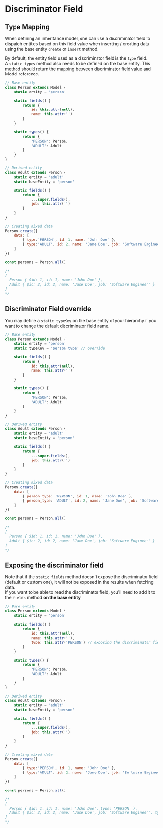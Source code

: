 # Discriminator Field

## Type Mapping

When defining an inheritance model, one can use a discriminator field to dispatch entities based on this field value when inserting / creating data using the base entity `create` or `insert` method.  

By default, the entity field used as a discriminator field is the `type` field.  
A `static types` method also needs to be defined on the base entity. This method should return the mapping between discriminator field value and Model reference.

```js
// Base entity
class Person extends Model {
    static entity = 'person'

    static fields() {
        return {
            id: this.attr(null),
            name: this.attr('')
        }
    }

    static types() {
        return {
            'PERSON': Person,
            'ADULT': Adult
        }
    }
}

// Derived entity
class Adult extends Person { 
    static entity = 'adult'
    static baseEntity = 'person'

    static fields() {
        return {
            ...super.fields(),
            job: this.attr('')
        }
    } 
}

// Creating mixed data
Person.create({ 
    data: [
        { type:'PERSON', id: 1, name: 'John Doe' },
        { type:'ADULT', id: 2, name: 'Jane Doe', job: 'Software Engineer' }
    ]
})

const persons = Person.all()

/* 
[
  Person { $id: 1, id: 1, name: 'John Doe' },
  Adult { $id: 2, id: 2, name: 'Jane Doe', job: 'Software Engineer' }
]
*/
```

## Discriminator Field override

You may define a `static typeKey` on the base entity of your hierarchy if you want to change the default discriminator field name.

```js 
// Base entity
class Person extends Model {
    static entity = 'person'
    static typeKey = 'person_type' // override

    static fields() {
        return {
            id: this.attr(null),
            name: this.attr('')
        }
    }

    static types() {
        return {
            'PERSON': Person,
            'ADULT': Adult
        }
    }
}

// Derived entity
class Adult extends Person { 
    static entity = 'adult'
    static baseEntity = 'person'

    static fields() {
        return {
            ...super.fields(),
            job: this.attr('')
        }
    } 
}

// Creating mixed data
Person.create({ 
    data: [
        { person_type: 'PERSON', id: 1, name: 'John Doe' },
        { person_type: 'ADULT', id: 2, name: 'Jane Doe', job: 'Software Engineer' }
    ]
})

const persons = Person.all()

/* 
[
  Person { $id: 1, id: 1, name: 'John Doe' },
  Adult { $id: 2, id: 2, name: 'Jane Doe', job: 'Software Engineer' }
]
*/
```

## Exposing the discriminator field

Note that if the `static fields` method doesn't expose the discriminator field (default or custom one), it will not be exposed in the results when fetching data.  
If you want to be able to read the discriminator field, you'll need to add it to the `fields` method **on the base entity**:

```js
// Base entity
class Person extends Model {
    static entity = 'person'

    static fields() {
        return {
            id: this.attr(null),
            name: this.attr(''),
            type: this.attr('PERSON') // exposing the discriminator field
        }
    }

    static types() {
        return {
            'PERSON': Person,
            'ADULT': Adult
        }
    }
}

// Derived entity
class Adult extends Person { 
    static entity = 'adult'
    static baseEntity = 'person'

    static fields() {
        return {
            ...super.fields(),
            job: this.attr('')
        }
    } 
}

// Creating mixed data
Person.create({ 
    data: [
        { type:'PERSON', id: 1, name: 'John Doe' },
        { type:'ADULT', id: 2, name: 'Jane Doe', job: 'Software Engineer' }
    ]
})

const persons = Person.all()

/* 
[
  Person { $id: 1, id: 1, name: 'John Doe', type: 'PERSON' },
  Adult { $id: 2, id: 2, name: 'Jane Doe', job: 'Software Engineer', type: 'ADULT' }
]
*/

```
